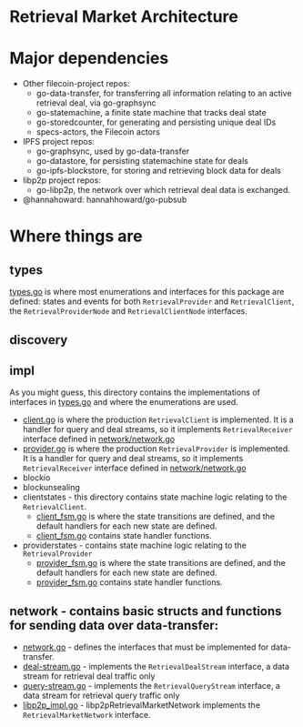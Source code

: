# Retrieval Market Architecture

# Major dependencies
* Other filecoin-project repos:
    * go-data-transfer, for transferring all information relating to an active 
        retrieval deal, via go-graphsync
    * go-statemachine, a finite state machine that tracks deal state
    * go-storedcounter, for generating and persisting unique deal IDs
    * specs-actors, the Filecoin actors
* IPFS project repos:   
    * go-graphsync, used by go-data-transfer
    * go-datastore, for persisting statemachine state for deals
    * go-ipfs-blockstore, for storing and retrieving block data for deals
* libp2p project repos:
    * go-libp2p, the network over which retrieval deal data is exchanged.
* @hannahoward: hannahhoward/go-pubsub    

# Where things are
## types
[types.go](./types.go) is where most enumerations and interfaces for this package are defined: states and events for both 
`RetrievalProvider` and `RetrievalClient`, the `RetrievalProviderNode` and `RetrievalClientNode` interfaces.

## discovery

## impl
As you might guess, this directory contains the implementations of interfaces in [types.go](./types.go) and where the enumerations are used.
* [client.go](./impl/client.go) is where the production `RetrievalClient` is implemented. It is a handler for query and deal streams, so it implements `RetrievalReceiver` interface defined in [network/network.go](./network/network.go)
* [provider.go](./impl/provider.go) is where the production `RetrievalProvider` is implemented. It is a handler for query and deal streams, so it implements `RetrievalReceiver` interface defined in [network/network.go](./network/network.go)
* blockio
* blockunsealing
* clientstates - this directory contains state machine logic relating to the `RetrievalClient`.
    * [client_fsm.go](./impl/clientstates/client_fsm.go)  is where the state transitions are defined, and the default handlers for each new state are defined.
    * [client_fsm.go](./impl/clientstates/client_states.go) contains state handler functions.
* providerstates - contains state machine logic relating to the `RetrievalProvider`
    * [provider_fsm.go](./impl/providerstates/provider_fsm.go) is where the state transitions are defined, and the default handlers for each new state are defined.
    * [provider_fsm.go](./impl/providerstates/provider_states.go) contains state handler functions.

## network - contains basic structs and functions for sending data over data-transfer:
* [network.go](./network/network.go) - defines the interfaces that must be implemented for data-transfer.
* [deal-stream.go](./network/deal_stream.go) - implements the `RetrievalDealStream` interface, a data stream for retrieval deal traffic only
* [query-stream.go](./network/query_stream.go) - implements the `RetrievalQueryStream` interface, a data stream for retrieval query traffic only
* [libp2p_impl.go](./network/libp2p_impl.go) - libp2pRetrievalMarketNetwork implements the `RetrievalMarketNetwork` interface.

